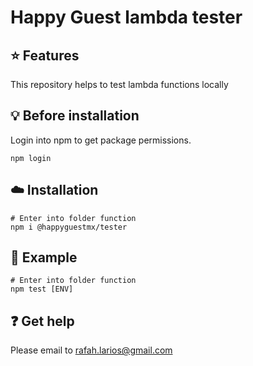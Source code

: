 Happy Guest lambda tester
===================================================

## :star: Features
This repository helps to test lambda functions locally


## :bulb: Before installation
Login into npm to get package permissions.
```
npm login
```

## :cloud: Installation
```
# Enter into folder function
npm i @happyguestmx/tester
```

##  :pencil: Example
```
# Enter into folder function
npm test [ENV] 
```

##  :question: Get help
Please email to [rafah.larios@gmail.com](mailto:rafah.larios@gmail.com)